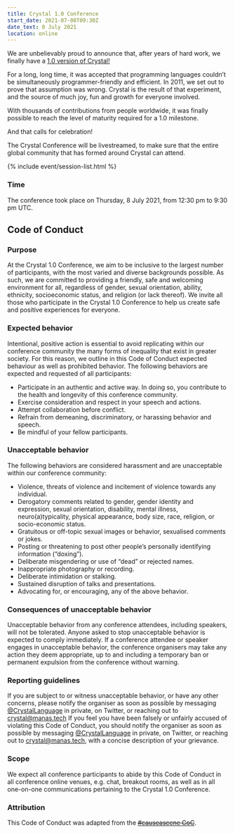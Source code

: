 ```yaml
---
title: Crystal 1.0 Conference
start_date: 2021-07-08T09:30Z
date_text: 8 July 2021
location: online
---
```


We are unbelievably proud to announce that, after years of hard work, we finally have a [1.0 version of Crystal!](/2021/03/22/crystal-1.0-what-to-expect/)

For a long, long time, it was accepted that programming languages couldn’t be simultaneously programmer-friendly and efficient. In 2011, we set out to prove that assumption was wrong. Crystal is the result of that experiment, and the source of much joy, fun and growth for everyone involved.

With thousands of contributions from people worldwide, it was finally possible to reach the level of maturity required for a 1.0 milestone.

And that calls for celebration!

The Crystal Conference will be livestreamed, to make sure that the entire global community that has formed around Crystal can attend.

{% include event/session-list.html %}

### Time

The conference took place on Thursday, 8 July 2021, from 12:30 pm to 9:30 pm UTC.

## Code of Conduct

### Purpose

At the Crystal 1.0 Conference, we aim to be inclusive to the largest number of participants, with the most varied and diverse backgrounds possible. As such, we are committed to providing a friendly, safe and welcoming environment for all, regardless of gender, sexual orientation, ability, ethnicity, socioeconomic status, and religion (or lack thereof).
We invite all those who participate in the Crystal 1.0 Conference to help us create safe and positive experiences for everyone.

### Expected behavior

Intentional, positive action is essential to avoid replicating within our conference community the many forms of inequality that exist in greater society. For this reason, we outline in this Code of Conduct expected behaviour as well as prohibited behavior.
The following behaviors are expected and requested of all participants:

- Participate in an authentic and active way. In doing so, you contribute to the health and longevity of this conference community.
- Exercise consideration and respect in your speech and actions.
- Attempt collaboration before conflict.
- Refrain from demeaning, discriminatory, or harassing behavior and speech.
- Be mindful of your fellow participants.

### Unacceptable behavior

The following behaviors are considered harassment and are unacceptable within our conference community:

- Violence, threats of violence and incitement of violence towards any individual.
- Derogatory comments related to gender, gender identity and expression, sexual orientation, disability, mental illness, neuro(a)typicality, physical appearance, body size, race, religion, or socio-economic status.
- Gratuitous or off-topic sexual images or behavior, sexualised comments or jokes.
- Posting or threatening to post other people’s personally identifying information (“doxing”).
- Deliberate misgendering or use of “dead” or rejected names.
- Inappropriate photography or recording.
- Deliberate intimidation or stalking.
- Sustained disruption of talks and presentations.
- Advocating for, or encouraging, any of the above behavior.

### Consequences of unacceptable behavior

Unacceptable behavior from any conference attendees, including speakers, will not be tolerated.
Anyone asked to stop unacceptable behavior is expected to comply immediately.
If a conference attendee or speaker engages in unacceptable behavior, the conference organisers may take any action they deem appropriate, up to and including a temporary ban or permanent expulsion from the conference without warning.

### Reporting guidelines

If you are subject to or witness unacceptable behavior, or have any other concerns, please notify the organiser as soon as possible by messaging [@CrystalLanguage](https://twitter.com/CrystalLanguage) in private, on Twitter, or reaching out to [crystal@manas.tech](mailto:crystal@manas.tech)
If you feel you have been falsely or unfairly accused of violating this Code of Conduct, you should notify the organiser as soon as possible by messaging [@CrystalLanguage](https://twitter.com/CrystalLanguage) in private, on Twitter, or reaching out to [crystal@manas.tech](mailto:crystal@manas.tech), with a concise description of your grievance.

### Scope

We expect all conference participants to abide by this Code of Conduct in all conference online venues, e.g. chat, breakout rooms, as well as in all one-on-one communications pertaining to the Crystal 1.0 Conference.

### Attribution

This Code of Conduct was adapted from the ~~[#causeascene CoC](https://hashtagcauseascene.com/code-of-conduct/)~~.
